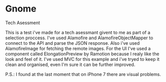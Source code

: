 # Gnome
Tech Asessment

This is a test i've made for a tech asessmant givent to me as part of a selection proccess. I've used Alamofire and AlamofireObjectMapper to connect to the API  and parse the JSON response. Also i've used AlamofireImage for fetching the remote images. For the UI I've used a component called ElongationPreview by Ramotion because I realy like the look and feel of it. I've used MVC for this example and i've tryed to keep it clean and organised, even I'm sure it can be further improved.


P.S.: I found at the last moment that on iPhone 7 there are visual problems.
